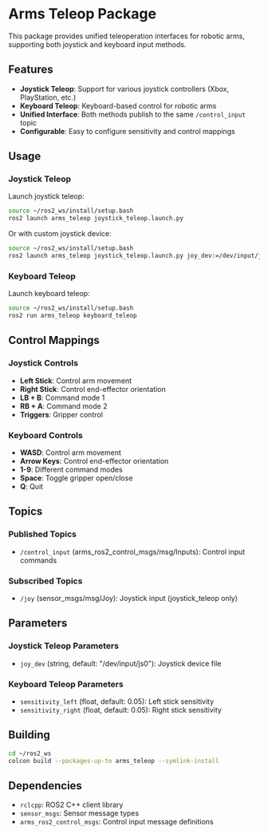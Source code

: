 # Arms Teleop Package

This package provides unified teleoperation interfaces for robotic arms, supporting both joystick and keyboard input methods.

## Features

- **Joystick Teleop**: Support for various joystick controllers (Xbox, PlayStation, etc.)
- **Keyboard Teleop**: Keyboard-based control for robotic arms
- **Unified Interface**: Both methods publish to the same `/control_input` topic
- **Configurable**: Easy to configure sensitivity and control mappings

## Usage

### Joystick Teleop

Launch joystick teleop:
```bash
source ~/ros2_ws/install/setup.bash
ros2 launch arms_teleop joystick_teleop.launch.py
```

Or with custom joystick device:
```bash
source ~/ros2_ws/install/setup.bash
ros2 launch arms_teleop joystick_teleop.launch.py joy_dev:=/dev/input/js1
```

### Keyboard Teleop

Launch keyboard teleop:
```bash
source ~/ros2_ws/install/setup.bash
ros2 run arms_teleop keyboard_teleop
```

## Control Mappings

### Joystick Controls
- **Left Stick**: Control arm movement
- **Right Stick**: Control end-effector orientation
- **LB + B**: Command mode 1
- **RB + A**: Command mode 2
- **Triggers**: Gripper control

### Keyboard Controls
- **WASD**: Control arm movement
- **Arrow Keys**: Control end-effector orientation
- **1-9**: Different command modes
- **Space**: Toggle gripper open/close
- **Q**: Quit

## Topics

### Published Topics
- `/control_input` (arms_ros2_control_msgs/msg/Inputs): Control input commands

### Subscribed Topics
- `/joy` (sensor_msgs/msg/Joy): Joystick input (joystick_teleop only)

## Parameters

### Joystick Teleop Parameters
- `joy_dev` (string, default: "/dev/input/js0"): Joystick device file

### Keyboard Teleop Parameters
- `sensitivity_left` (float, default: 0.05): Left stick sensitivity
- `sensitivity_right` (float, default: 0.05): Right stick sensitivity

## Building

```bash
cd ~/ros2_ws
colcon build --packages-up-to arms_teleop --symlink-install
```

## Dependencies

- `rclcpp`: ROS2 C++ client library
- `sensor_msgs`: Sensor message types
- `arms_ros2_control_msgs`: Control input message definitions 